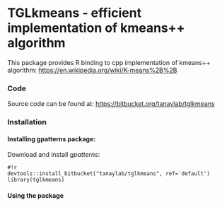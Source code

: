 # TGLkmeans - efficient implementation of kmeans++ algorithm

This package provides R binding to cpp implementation of kmeans++ algorithm:
https://en.wikipedia.org/wiki/K-means%2B%2B


### Code
Source code can be found at: https://bitbucket.org/tanaylab/tglkmeans


### Installation 

#### Installing gpatterns package:
Download and install *gpatterns*: 
```
#!r
devtools::install_bitbucket("tanaylab/tglkmeans", ref='default')
library(tglkmeans)
```

#### Using the package
